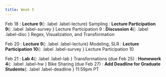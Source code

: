 ```yaml
---
title: Week 5
---
```


Feb 18
: **Lecture 9**{: .label .label-lecture} Sampling
: **Lecture Participation 9**{: .label .label-survey } Lecture Participation 9
: **Discussion 4**{: .label .label-disc } Regex, Visualization, and Transformation



Feb 20
: **Lecture 9**{: .label .label-lecture} Modeling, SLR
: **Lecture Participation 10**{: .label .label-survey } Lecture Participation 10
<!-- : **Exam Prep 4**{: .label .label-examprep } Data Visualization -->

Feb 21
: **Lab 4**{: .label .label-lab } Transformations (due Feb 25)
: **Homework 4**{: .label .label-hw } Bike Sharing (due Feb 27)
: **Add Deadline for Graduate Students**{: .label .label-deadline } 11:59pm PT